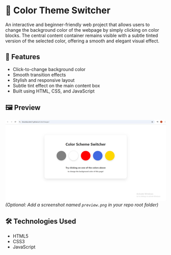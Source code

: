 # 🎨 Color Theme Switcher

An interactive and beginner-friendly web project that allows users to change the background color of the webpage by simply clicking on color blocks. The central content container remains visible with a subtle tinted version of the selected color, offering a smooth and elegant visual effect.

## 🚀 Features

- Click-to-change background color
- Smooth transition effects
- Stylish and responsive layout
- Subtle tint effect on the main content box
- Built using HTML, CSS, and JavaScript

## 🖼️ Preview

![Color Switcher Preview](/Screenshot.png)  
*(Optional: Add a screenshot named `preview.png` in your repo root folder)*

## 🛠️ Technologies Used

- HTML5
- CSS3
- JavaScript


